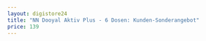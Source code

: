 ```yaml
---
layout: digistore24
title: "NN Dooyal Aktiv Plus - 6 Dosen: Kunden-Sonderangebot"
price: 139
---
```

